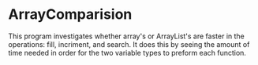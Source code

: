 # ArrayComparision
This program investigates whether array's or ArrayList's are faster in the operations: fill, incriment, and search. It does this by seeing the amount of time needed in order for the two variable types to preform each function.
